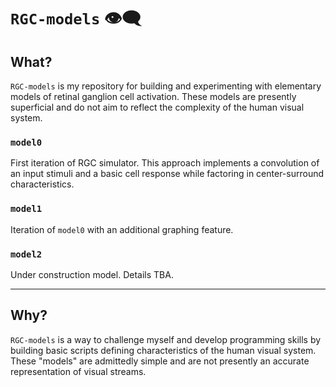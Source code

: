 # `RGC-models` 👁️‍🗨️

## What?
`RGC-models` is my repository for building and experimenting with elementary models of retinal ganglion cell activation. These models are presently superficial and do not aim to reflect the complexity of the human visual system.

### `model0`
First iteration of RGC simulator. This approach implements a convolution of an input stimuli and a basic cell response while factoring in center-surround characteristics.

### `model1`
Iteration of `model0` with an additional graphing feature.

### `model2`
Under construction model. Details TBA.

***

## Why?
`RGC-models` is a way to challenge myself and develop programming skills by building basic scripts defining characteristics of the human visual system. These "models" are admittedly simple and are not presently an accurate representation of visual streams.
